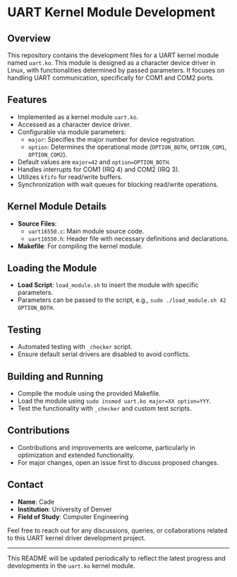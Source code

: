 # UART Kernel Module Development

## Overview
This repository contains the development files for a UART kernel module named `uart.ko`. This module is designed as a character device driver in Linux, with functionalities determined by passed parameters. It focuses on handling UART communication, specifically for COM1 and COM2 ports.

## Features
- Implemented as a kernel module `uart.ko`.
- Accessed as a character device driver.
- Configurable via module parameters:
  - `major`: Specifies the major number for device registration.
  - `option`: Determines the operational mode (`OPTION_BOTH`, `OPTION_COM1`, `OPTION_COM2`).
- Default values are `major=42` and `option=OPTION_BOTH`.
- Handles interrupts for COM1 (IRQ 4) and COM2 (IRQ 3).
- Utilizes `kfifo` for read/write buffers.
- Synchronization with wait queues for blocking read/write operations.

## Kernel Module Details
- **Source Files**:
  - `uart16550.c`: Main module source code.
  - `uart16550.h`: Header file with necessary definitions and declarations.
- **Makefile**: For compiling the kernel module.

## Loading the Module
- **Load Script**: `load_module.sh` to insert the module with specific parameters.
- Parameters can be passed to the script, e.g., `sudo ./load_module.sh 42 OPTION_BOTH`.

## Testing
- Automated testing with `_checker` script.
- Ensure default serial drivers are disabled to avoid conflicts.

## Building and Running
- Compile the module using the provided Makefile.
- Load the module using `sudo insmod uart.ko major=XX option=YYY`.
- Test the functionality with `_checker` and custom test scripts.

## Contributions
- Contributions and improvements are welcome, particularly in optimization and extended functionality.
- For major changes, open an issue first to discuss proposed changes.

## Contact
- **Name**: Cade
- **Institution**: University of Denver
- **Field of Study**: Computer Engineering

Feel free to reach out for any discussions, queries, or collaborations related to this UART kernel driver development project.

---

This README will be updated periodically to reflect the latest progress and developments in the `uart.ko` kernel module.
